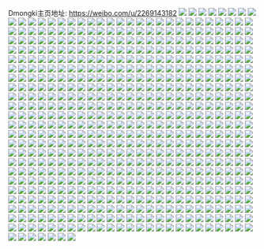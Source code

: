 Dmongki主页地址: https://weibo.com/u/2269143182 
![](https://wx4.sinaimg.cn/mw2000/8740608ely1h8pvd6mxpmj20mj0bigmb.jpg) 
![](https://wx4.sinaimg.cn/mw2000/8740608ely1h7tgqg1o4pj20wi1ycu05.jpg) 
![](https://wx4.sinaimg.cn/mw2000/8740608ely1h7pv8pfiv1j22c0340e82.jpg) 
![](https://wx4.sinaimg.cn/mw2000/8740608ely1h7pv8r7sflj21bp1rlh6h.jpg) 
![](https://wx4.sinaimg.cn/mw2000/8740608ely1h7pv8sbp7vj21b51qux33.jpg) 
![](https://wx4.sinaimg.cn/mw2000/8740608egy1h784npxv1mj20wi0zagsn.jpg) 
![](https://wx4.sinaimg.cn/mw2000/8740608egy1h784nskwvcj20wi0wijyq.jpg) 
![](https://wx4.sinaimg.cn/mw2000/8740608ely1h6vvjblregj21kw2dcx6p.jpg) 
![](https://wx4.sinaimg.cn/mw2000/8740608ely1h6vvmlme50j20wi1l3k30.jpg) 
![](https://wx4.sinaimg.cn/mw2000/8740608ely1h6vvhz81v6j21kw2dcx6p.jpg) 
![](https://wx4.sinaimg.cn/mw2000/8740608ely1h64462a79yj21sy0u00x7.jpg) 
![](https://wx4.sinaimg.cn/mw2000/8740608ely1h62wn3jpcoj20zk1be78q.jpg) 
![](https://wx4.sinaimg.cn/mw2000/8740608ely1h62wn4j4v4j22c0340kjm.jpg) 
![](https://wx4.sinaimg.cn/mw2000/8740608egy1h5thmix84yj20wi1lsgo3.jpg) 
![](https://wx4.sinaimg.cn/mw2000/8740608egy1h5rcmpw51xj21001c07gd.jpg) 
![](https://wx4.sinaimg.cn/mw2000/8740608egy1h5mdy6vb6uj22c0340qv6.jpg) 
![](https://wx4.sinaimg.cn/mw2000/8740608egy1h5erv3y2tsj22c0340hdu.jpg) 
![](https://wx4.sinaimg.cn/mw2000/8740608egy1h5erxmwdg5j22c0340qv6.jpg) 
![](https://wx4.sinaimg.cn/mw2000/8740608egy1h5erxtbiqmj22c0340b2a.jpg) 
![](https://wx4.sinaimg.cn/mw2000/8740608egy1h5ery2hhaxj22c0340x6r.jpg) 
![](https://wx4.sinaimg.cn/mw2000/8740608egy1h5eryel81qj22c0340npe.jpg) 
![](https://wx4.sinaimg.cn/mw2000/8740608egy1h4oymzcchfj20v81kytnb.jpg) 
![](https://wx4.sinaimg.cn/mw2000/8740608egy1h4oymzshzlj20v81kyair.jpg) 
![](https://wx4.sinaimg.cn/mw2000/8740608egy1h4oyn2fyosj20t81hcdu2.jpg) 
![](https://wx4.sinaimg.cn/mw2000/8740608egy1h4oymybjhwj20v81kytnp.jpg) 
![](https://wx4.sinaimg.cn/mw2000/8740608egy1h4p9vaym2kj20wi1ls7b5.jpg) 
![](https://wx4.sinaimg.cn/mw2000/8740608egy1h4h9bhokotj20wi1ycqlp.jpg) 
![](https://wx4.sinaimg.cn/mw2000/8740608egy1h4h9bil6q0j20wi1yc4gp.jpg) 
![](https://wx4.sinaimg.cn/mw2000/8740608egy1h4bd1h7rx6j21sc2ds1kx.jpg) 
![](https://wx4.sinaimg.cn/mw2000/8740608egy1h4bcwp740rj21a01pctsi.jpg) 
![](https://wx4.sinaimg.cn/mw2000/8740608egy1h4bcor5khrj20wi1lsh0c.jpg) 
![](https://wx4.sinaimg.cn/mw2000/8740608ely8h3xjinbvrcj20lo0ec3z4.jpg) 
![](https://wx4.sinaimg.cn/mw2000/8740608egy1h3wf96be0wj20qp0pntbl.jpg) 
![](https://wx4.sinaimg.cn/mw2000/8740608egy1h3o9q7gy1dj20tk14r7ee.jpg) 
![](https://wx4.sinaimg.cn/mw2000/8740608egy1h3li4yqt6jj20oy19x42g.jpg) 
![](https://wx4.sinaimg.cn/mw2000/8740608egy1h3l3x3p6exj20wi1lsjz0.jpg) 
![](https://wx4.sinaimg.cn/mw2000/8740608egy1h3hfll2whcj20wi1yck7w.jpg) 
![](https://wx4.sinaimg.cn/mw2000/8740608egy1h3f2zwmgysj20wi1ls461.jpg) 
![](https://wx4.sinaimg.cn/mw2000/8740608egy1h3f2zx11s8j20wi1lswr9.jpg) 
![](https://wx4.sinaimg.cn/mw2000/8740608egy1h3blwfvmvhj20wi1yc7os.jpg) 
![](https://wx4.sinaimg.cn/mw2000/8740608egy1h3blwejtjkj20wi1ycqpx.jpg) 
![](https://wx4.sinaimg.cn/mw2000/8740608egy1h3blav6ip1j214t0u0qed.jpg) 
![](https://wx4.sinaimg.cn/mw2000/8740608egy1h35qf9nr5bj20wi1ls7gd.jpg) 
![](https://wx4.sinaimg.cn/mw2000/8740608egy1h35qfb6mpjj20wi1ls7j6.jpg) 
![](https://wx4.sinaimg.cn/mw2000/8740608egy1h35qfahokfj20wi1ls18u.jpg) 
![](https://wx4.sinaimg.cn/mw2000/8740608egy1h35rkjy62vj20wi1lsq89.jpg) 
![](https://wx4.sinaimg.cn/mw2000/8740608egy1h35rpcf3u4j20wi1lsdtl.jpg) 
![](https://wx4.sinaimg.cn/mw2000/8740608egy1h35rzxq6s3j20wi1ls47x.jpg) 
![](https://wx4.sinaimg.cn/mw2000/8740608egy1h30rd2h1i7j20v81kyna2.jpg) 
![](https://wx4.sinaimg.cn/mw2000/8740608egy1h2u9o7lnc8j20wi12etio.jpg) 
![](https://wx4.sinaimg.cn/mw2000/8740608egy1h2jubczd5fj21hj20t4aw.jpg) 
![](https://wx4.sinaimg.cn/mw2000/8740608egy1h2juf6ykthj22c0340e82.jpg) 
![](https://wx4.sinaimg.cn/mw2000/8740608egy1h28bty7s9rj22c03401l0.jpg) 
![](https://wx4.sinaimg.cn/mw2000/8740608egy1h1n0kf2jd9j20wi1l9qkq.jpg) 
![](https://wx4.sinaimg.cn/mw2000/8740608egy1h0z0z1oppaj20wi1ls7ji.jpg) 
![](https://wx4.sinaimg.cn/mw2000/8740608egy1h0xwzoj5h0j214u1igkf5.jpg) 
![](https://wx4.sinaimg.cn/mw2000/8740608egy1h0u8t29955j21r0340b2a.jpg) 
![](https://wx4.sinaimg.cn/mw2000/8740608egy1h0u8yambysj20wi1kck1y.jpg) 
![](https://wx4.sinaimg.cn/mw2000/8740608egy1h0u916locxj20v81kyqfr.jpg) 
![](https://wx4.sinaimg.cn/mw2000/8740608egy1h0on7rvtsuj215s1jpdvi.jpg) 
![](https://wx4.sinaimg.cn/mw2000/8740608egy1h0on6rkcxyj20wi1ka7g5.jpg) 
![](https://wx4.sinaimg.cn/mw2000/8740608egy1h0on7x8vhsj20wi1lsgx3.jpg) 
![](https://wx4.sinaimg.cn/mw2000/8740608egy1h0on7hnoclj20wi1lsaog.jpg) 
![](https://wx4.sinaimg.cn/mw2000/8740608egy1h0on7oohwej20wi1ls4dx.jpg) 
![](https://wx4.sinaimg.cn/mw2000/8740608egy1h0on7uwfhhj20wi1ls16s.jpg) 
![](https://wx4.sinaimg.cn/mw2000/8740608egy1h0on7jzdp8j217j1m1171.jpg) 
![](https://wx4.sinaimg.cn/mw2000/8740608egy1gzj6ka0e50j20wi1ls103.jpg) 
![](https://wx4.sinaimg.cn/mw2000/8740608egy1gzfd4mqadsj22c0340b2b.jpg) 
![](https://wx4.sinaimg.cn/mw2000/8740608egy1gzfd4oh3y0j22c0340qv6.jpg) 
![](https://wx4.sinaimg.cn/mw2000/8740608egy1gzfd8notp5j20wi1ls4ei.jpg) 
![](https://wx4.sinaimg.cn/mw2000/8740608ely1gyx7syd906j22c0340e82.jpg) 
![](https://wx4.sinaimg.cn/mw2000/8740608ely1gyx7168c37j20wi1lsqik.jpg) 
![](https://wx4.sinaimg.cn/mw2000/8740608egy1gyue5z96uoj21a81pn7pq.jpg) 
![](https://wx4.sinaimg.cn/mw2000/8740608egy1gyue5xroiyj20wi17c0za.jpg) 
![](https://wx4.sinaimg.cn/mw2000/8740608egy1gyue5x8bypj20u0140jze.jpg) 
![](https://wx4.sinaimg.cn/mw2000/8740608egy1gyjfm7vqffj20u0140wl4.jpg) 
![](https://wx4.sinaimg.cn/mw2000/8740608egy1gyjfmb91p0j20u01hcjzv.jpg) 
![](https://wx4.sinaimg.cn/mw2000/8740608egy1gyjfmc69d7j20u0140gu9.jpg) 
![](https://wx4.sinaimg.cn/mw2000/8740608egy1gyjfm8jkdvj20u01lkagb.jpg) 
![](https://wx4.sinaimg.cn/mw2000/8740608egy1gyjfm9ody0j20u01hcwpg.jpg) 
![](https://wx4.sinaimg.cn/mw2000/8740608egy1gy8s0wm30kj20wi1ls7hf.jpg) 
![](https://wx4.sinaimg.cn/mw2000/8740608egy1gy7qmq88c0j20xc33dhdj.jpg) 
![](https://wx4.sinaimg.cn/mw2000/8740608egy1gy7qmmh88aj22c0340qv5.jpg) 
![](https://wx4.sinaimg.cn/mw2000/8740608egy1gy7qmlcpigj20wi1kz4aq.jpg) 
![](https://wx4.sinaimg.cn/mw2000/8740608egy1gy7qmpiyxxj20vy1g37fe.jpg) 
![](https://wx4.sinaimg.cn/mw2000/8740608egy1gy7qqtkjiqj21ei1eiaue.jpg) 
![](https://wx4.sinaimg.cn/mw2000/8740608egy1gxyij3j11tj20wi0win40.jpg) 
![](https://wx4.sinaimg.cn/mw2000/8740608egy1gxyj88xfwnj22c02c0hdt.jpg) 
![](https://wx4.sinaimg.cn/mw2000/8740608egy1gxqgsdzu9vj20wi1c8gvy.jpg) 
![](https://wx4.sinaimg.cn/mw2000/8740608egy1gxqgseuv0vj21811mpwsm.jpg) 
![](https://wx4.sinaimg.cn/mw2000/8740608egy1gxqgsfkfvij20rm10ttfj.jpg) 
![](https://wx4.sinaimg.cn/mw2000/8740608egy1gxqgshh94vj22c0340u0y.jpg) 
![](https://wx4.sinaimg.cn/mw2000/8740608egy1gxkjlb6eb8j20u010pjx4.jpg) 
![](https://wx4.sinaimg.cn/mw2000/8740608egy1gxkjla7a8yj20u010jjzh.jpg) 
![](https://wx4.sinaimg.cn/mw2000/8740608egy1gxkjlapqr3j20u00xqgux.jpg) 
![](https://wx4.sinaimg.cn/mw2000/8740608egy1gxkjmrkfavj20u010uaj4.jpg) 
![](https://wx4.sinaimg.cn/mw2000/8740608egy1gxkjnh4ijjj20u00u043g.jpg) 
![](https://wx4.sinaimg.cn/mw2000/8740608egy1gxkjlbu2cej20u01syjvh.jpg) 
![](https://wx4.sinaimg.cn/mw2000/8740608egy1gxa8upyq7pj20u014015r.jpg) 
![](https://wx4.sinaimg.cn/mw2000/8740608egy1gxa8uomqgyj20u0140woh.jpg) 
![](https://wx4.sinaimg.cn/mw2000/8740608egy1gxa8un0vlmj20u0140n8a.jpg) 
![](https://wx4.sinaimg.cn/mw2000/8740608egy1gxa8unwlkbj20u0140n8b.jpg) 
![](https://wx4.sinaimg.cn/mw2000/8740608egy1gxa8vagf12j20u0140q7y.jpg) 
![](https://wx4.sinaimg.cn/mw2000/8740608egy1gxa8uramxej20u0140ti8.jpg) 
![](https://wx4.sinaimg.cn/mw2000/8740608egy1gxa8up7b9wj20u0140h2n.jpg) 
![](https://wx4.sinaimg.cn/mw2000/8740608egy1gxa8uqq1loj20u0140k1c.jpg) 
![](https://wx4.sinaimg.cn/mw2000/8740608egy1gxa8um9rjlj20u0140tiu.jpg) 
![](https://wx4.sinaimg.cn/mw2000/8740608egy1gxa8uszauwj20u0140wpd.jpg) 
![](https://wx4.sinaimg.cn/mw2000/8740608egy1gxa8us9uqlj20u0140qcf.jpg) 
![](https://wx4.sinaimg.cn/mw2000/8740608egy1gxa8urs0d7j20u014047w.jpg) 
![](https://wx4.sinaimg.cn/mw2000/8740608egy1gx7u2sl1odj20u0140tid.jpg) 
![](https://wx4.sinaimg.cn/mw2000/8740608egy1gx7u2r519nj20u0140ws7.jpg) 
![](https://wx4.sinaimg.cn/mw2000/8740608egy1gx7u2rlwitj20u0140n95.jpg) 
![](https://wx4.sinaimg.cn/mw2000/8740608egy1gx7u2ohtbfj20u0140gvq.jpg) 
![](https://wx4.sinaimg.cn/mw2000/8740608egy1gx7u2oxg1mj20u0140wp2.jpg) 
![](https://wx4.sinaimg.cn/mw2000/8740608egy1gx7u60vkvuj20u01407bz.jpg) 
![](https://wx4.sinaimg.cn/mw2000/8740608egy1gx7u2o3z8aj20u0140jyv.jpg) 
![](https://wx4.sinaimg.cn/mw2000/8740608egy1gx7u2phm16j20u0140ah9.jpg) 
![](https://wx4.sinaimg.cn/mw2000/8740608egy1gx7u2q1h9pj20u0140dmd.jpg) 
![](https://wx4.sinaimg.cn/mw2000/8740608egy1gx7u2nf320j20u01407cz.jpg) 
![](https://wx4.sinaimg.cn/mw2000/8740608egy1gwxn7y3xhqj20u0140tjm.jpg) 
![](https://wx4.sinaimg.cn/mw2000/8740608egy1gw9b77j4kuj20u014013c.jpg) 
![](https://wx4.sinaimg.cn/mw2000/8740608egy1gw9b78162ej20u01407eu.jpg) 
![](https://wx4.sinaimg.cn/mw2000/8740608egy1gw9b78nxe8j20u0140151.jpg) 
![](https://wx4.sinaimg.cn/mw2000/8740608egy1gw9b795t4sj20u0140ajq.jpg) 
![](https://wx4.sinaimg.cn/mw2000/8740608egy1gw9b76zdbyj20u0140n36.jpg) 
![](https://wx4.sinaimg.cn/mw2000/8740608egy1gw6mwrertnj22c0340e82.jpg) 
![](https://wx4.sinaimg.cn/mw2000/8740608egy1gw6mwo8ptmj22c0340b29.jpg) 
![](https://wx4.sinaimg.cn/mw2000/8740608egy1gw6mwmiipxj22c0340x6q.jpg) 
![](https://wx4.sinaimg.cn/mw2000/8740608egy1gw6mwt55lij22c0340npd.jpg) 
![](https://wx4.sinaimg.cn/mw2000/8740608egy1gw6mwz8aw6j22c0340qv6.jpg) 
![](https://wx4.sinaimg.cn/mw2000/8740608egy1gw6mx14zsgj22c0340b2a.jpg) 
![](https://wx4.sinaimg.cn/mw2000/8740608egy1gw6mwvz4yfj22c03401kx.jpg) 
![](https://wx4.sinaimg.cn/mw2000/8740608egy1gw6mwuhkemj22c0340npd.jpg) 
![](https://wx4.sinaimg.cn/mw2000/8740608egy1gw6n359qhcj22c0340hdu.jpg) 
![](https://wx4.sinaimg.cn/mw2000/8740608egy1gw6mwx9wvdj22c03404qp.jpg) 
![](https://wx4.sinaimg.cn/mw2000/8740608egy1gw6mzy2pl6j22c0340e82.jpg) 
![](https://wx4.sinaimg.cn/mw2000/8740608egy1gw6n00foxcj22c0340npe.jpg) 
![](https://wx4.sinaimg.cn/mw2000/8740608egy1gvyvu9em1cj21410u07gf.jpg) 
![](https://wx4.sinaimg.cn/mw2000/8740608egy1gvyvslkfanj21410u0wnz.jpg) 
![](https://wx4.sinaimg.cn/mw2000/8740608egy1gvyvsnqmb5j20u0140qdt.jpg) 
![](https://wx4.sinaimg.cn/mw2000/8740608egy1gvyvsocq91j20u0140aet.jpg) 
![](https://wx4.sinaimg.cn/mw2000/8740608egy1gvyvsp60c2j20u0140481.jpg) 
![](https://wx4.sinaimg.cn/mw2000/8740608egy1gvyvsq15mbj20u0140wnt.jpg) 
![](https://wx4.sinaimg.cn/mw2000/8740608egy1gvyvxrbb6kj20u04h4to9.jpg) 
![](https://wx4.sinaimg.cn/mw2000/8740608egy1gvyvxsbuj7j20u01hcag2.jpg) 
![](https://wx4.sinaimg.cn/mw2000/8740608egy1gvyvxpl0h6j20u0140wlr.jpg) 
![](https://wx4.sinaimg.cn/mw2000/002tz5NAgy1gvjqb0f5xzj62c03401kx02.jpg) 
![](https://wx4.sinaimg.cn/mw2000/002tz5NAgy1gvjqb2trcaj62c0340x6q02.jpg) 
![](https://wx4.sinaimg.cn/mw2000/002tz5NAgy1gvjqdzb7ybj62c0340b2902.jpg) 
![](https://wx4.sinaimg.cn/mw2000/002tz5NAly1gvf73t1xu6j60uk6she8302.jpg) 
![](https://wx4.sinaimg.cn/mw2000/002tz5NAly1gvf72g71mmj62c0340kjm02.jpg) 
![](https://wx4.sinaimg.cn/mw2000/002tz5NAly1gvf7343gmzj62c0340qv702.jpg) 
![](https://wx4.sinaimg.cn/mw2000/002tz5NAly1gvf73eivepj62c03404qs02.jpg) 
![](https://wx4.sinaimg.cn/mw2000/002tz5NAly1gvf729fy01j62c0340qv602.jpg) 
![](https://wx4.sinaimg.cn/mw2000/002tz5NAly1gvf72awsu5j62c0340u0x02.jpg) 
![](https://wx4.sinaimg.cn/mw2000/8740608ely1gvf72d3cggj22c0340x6q.jpg) 
![](https://wx4.sinaimg.cn/mw2000/8740608ely1gvf72by0r1j22c0340hdu.jpg) 
![](https://wx4.sinaimg.cn/mw2000/002tz5NAly1gvf73poslxj62c03404qq02.jpg) 
![](https://wx4.sinaimg.cn/mw2000/002tz5NAly1gvf72dspmxj61dl1u47wh02.jpg) 
![](https://wx4.sinaimg.cn/mw2000/8740608ely1gvf72efoi6j20wi1lswvu.jpg) 
![](https://wx4.sinaimg.cn/mw2000/002tz5NAly1gvf73l8ik7j60wi1lsk1q02.jpg) 
![](https://wx4.sinaimg.cn/mw2000/002tz5NAly1gvf73jvnovj62c0340qv802.jpg) 
![](https://wx4.sinaimg.cn/mw2000/8740608ely1gvf72jxqjtj20wi1lsap1.jpg) 
![](https://wx4.sinaimg.cn/mw2000/002tz5NAly1gvf73nustaj62c0340u0y02.jpg) 
![](https://wx4.sinaimg.cn/mw2000/8740608ely1gvf73ljp5ej20wi1lstif.jpg) 
![](https://wx4.sinaimg.cn/mw2000/002tz5NAly1gvf73rnltpj62c0340e8402.jpg) 
![](https://wx4.sinaimg.cn/mw2000/002tz5NAly1gvf7w1939lj62c0340x6p02.jpg) 
![](https://wx4.sinaimg.cn/mw2000/002tz5NAly1gve7iuptzkj60wi17c7bj02.jpg) 
![](https://wx4.sinaimg.cn/mw2000/002tz5NAly1gve7iv10nlj60wi17cdo402.jpg) 
![](https://wx4.sinaimg.cn/mw2000/002tz5NAly1gve7ivsnikj60wi17cwks02.jpg) 
![](https://wx4.sinaimg.cn/mw2000/002tz5NAly1gve7iwv91dj60o20w342y02.jpg) 
![](https://wx4.sinaimg.cn/mw2000/002tz5NAly1gve7iub87vj60wi17c48b02.jpg) 
![](https://wx4.sinaimg.cn/mw2000/002tz5NAly1gve7ivk1cmj60wi17ctfv02.jpg) 
![](https://wx4.sinaimg.cn/mw2000/002tz5NAly1gve7ix73swj60wi17cwll02.jpg) 
![](https://wx4.sinaimg.cn/mw2000/002tz5NAly1gve7iwdxthj60wi17cjxy02.jpg) 
![](https://wx4.sinaimg.cn/mw2000/002tz5NAly1gve7iw3725j60wi17cwm402.jpg) 
![](https://wx4.sinaimg.cn/mw2000/002tz5NAly1gve7ivaw2uj60ug14l7c602.jpg) 
![](https://wx4.sinaimg.cn/mw2000/002tz5NAly1gve7iy7dnaj60wi17cqa302.jpg) 
![](https://wx4.sinaimg.cn/mw2000/002tz5NAly1gve7iwnbaqj60wi17ctfv02.jpg) 
![](https://wx4.sinaimg.cn/mw2000/002tz5NAly1gve7iyj09fj60wi17cgsm02.jpg) 
![](https://wx4.sinaimg.cn/mw2000/002tz5NAly1gvcwr0zuxkj62c0340kjm02.jpg) 
![](https://wx4.sinaimg.cn/mw2000/002tz5NAly1gvcwr4aoxrj62c0340npe02.jpg) 
![](https://wx4.sinaimg.cn/mw2000/002tz5NAly1gvcwqyzt39j62c03401kz02.jpg) 
![](https://wx4.sinaimg.cn/mw2000/002tz5NAly1gvcwr2sj3ej62c0340u0x02.jpg) 
![](https://wx4.sinaimg.cn/mw2000/002tz5NAly1gvcwqxrgi3j60vx16k7et02.jpg) 
![](https://wx4.sinaimg.cn/mw2000/002tz5NAly1gvcwr1y8j0j60wi1lsdp702.jpg) 
![](https://wx4.sinaimg.cn/mw2000/002tz5NAly1gvcwqwqxzij62c0340hdu02.jpg) 
![](https://wx4.sinaimg.cn/mw2000/002tz5NAgy1guyqq57nfoj62c0340b2b02.jpg) 
![](https://wx4.sinaimg.cn/mw2000/002tz5NAgy1guyqq89p47j62c03404qs02.jpg) 
![](https://wx4.sinaimg.cn/mw2000/002tz5NAgy1guyqqfaq0oj62c0340npf02.jpg) 
![](https://wx4.sinaimg.cn/mw2000/002tz5NAgy1guyqqma2bpj62c03401ky02.jpg) 
![](https://wx4.sinaimg.cn/mw2000/002tz5NAgy1guyqqq1lxbj62c0340hdv02.jpg) 
![](https://wx4.sinaimg.cn/mw2000/002tz5NAgy1guyqqiww7dj62c0340u0x02.jpg) 
![](https://wx4.sinaimg.cn/mw2000/002tz5NAgy1guyqqcxo2xj62c0340u0y02.jpg) 
![](https://wx4.sinaimg.cn/mw2000/002tz5NAgy1guyrn727bzj615o2bcnpd02.jpg) 
![](https://wx4.sinaimg.cn/mw2000/002tz5NAgy1guyqqv1sr8j62c0340x6s02.jpg) 
![](https://wx4.sinaimg.cn/mw2000/002tz5NAgy1guyqqhdfo5j62c0340b2a02.jpg) 
![](https://wx4.sinaimg.cn/mw2000/002tz5NAgy1guyqq9mx6oj62c03401kz02.jpg) 
![](https://wx4.sinaimg.cn/mw2000/002tz5NAgy1guyqqktqq8j62c0340x6q02.jpg) 
![](https://wx4.sinaimg.cn/mw2000/002tz5NAgy1guyqqx7ctvj62c0340x6r02.jpg) 
![](https://wx4.sinaimg.cn/mw2000/002tz5NAgy1guqe6huwn2j62c02c0u0x02.jpg) 
![](https://wx4.sinaimg.cn/mw2000/8740608egy1gu62gqyrulj20wi1lsncu.jpg) 
![](https://wx4.sinaimg.cn/mw2000/8740608egy1gu62f6dwyxj20wi1lsncd.jpg) 
![](https://wx4.sinaimg.cn/mw2000/8740608egy1gu62f9tbu7j20um1if7gr.jpg) 
![](https://wx4.sinaimg.cn/mw2000/8740608egy1gu62fmvsyyj22c03401kx.jpg) 
![](https://wx4.sinaimg.cn/mw2000/8740608egy1gu62gf5bxaj20wi1lsqis.jpg) 
![](https://wx4.sinaimg.cn/mw2000/8740608egy1gu62funevpj22c0340kjm.jpg) 
![](https://wx4.sinaimg.cn/mw2000/8740608egy1gu62fx8qglj22c0340e71.jpg) 
![](https://wx4.sinaimg.cn/mw2000/8740608egy1gu62fk1shsj22c0340b29.jpg) 
![](https://wx4.sinaimg.cn/mw2000/8740608egy1gu62h551jvj22c03401kz.jpg) 
![](https://wx4.sinaimg.cn/mw2000/8740608egy1gu62gc3s5sj20wi1lswsx.jpg) 
![](https://wx4.sinaimg.cn/mw2000/8740608egy1gu62fh63d4j22c0340hdt.jpg) 
![](https://wx4.sinaimg.cn/mw2000/8740608egy1gu62fcq1yvj22c03407wh.jpg) 
![](https://wx4.sinaimg.cn/mw2000/8740608egy1gu2cameqi1j22c0340e81.jpg) 
![](https://wx4.sinaimg.cn/mw2000/8740608egy1gu2b8kkbyyj22c0340u0x.jpg) 
![](https://wx4.sinaimg.cn/mw2000/8740608egy1gu2b8b4uc5j22c0340kjm.jpg) 
![](https://wx4.sinaimg.cn/mw2000/8740608egy1gu2b8a1jhuj22c0340kjm.jpg) 
![](https://wx4.sinaimg.cn/mw2000/8740608egy1gu2b81xcdwj22c0340u0x.jpg) 
![](https://wx4.sinaimg.cn/mw2000/8740608egy1gu2b80ocwuj22c0340x6p.jpg) 
![](https://wx4.sinaimg.cn/mw2000/8740608egy1gu2b7yllvnj21o02801ky.jpg) 
![](https://wx4.sinaimg.cn/mw2000/8740608egy1gu2b7zq2mgj22c0340kjm.jpg) 
![](https://wx4.sinaimg.cn/mw2000/8740608egy1gu2b85ksc3j22c03401l0.jpg) 
![](https://wx4.sinaimg.cn/mw2000/8740608egy1gu2b872ax8j22c03401kz.jpg) 
![](https://wx4.sinaimg.cn/mw2000/8740608egy1gu2b8eciobj22c0340kjl.jpg) 
![](https://wx4.sinaimg.cn/mw2000/8740608egy1gu2b7w9c03j22c0340e83.jpg) 
![](https://wx4.sinaimg.cn/mw2000/8740608egy1gu2b83p0rlj22c0340qv6.jpg) 
![](https://wx4.sinaimg.cn/mw2000/8740608egy1gu2b88nf4cj22c0340qv6.jpg) 
![](https://wx4.sinaimg.cn/mw2000/8740608egy1gu2b8lozj8j22c03401kz.jpg) 
![](https://wx4.sinaimg.cn/mw2000/8740608egy1gthlsrnlbzj22c0340qv5.jpg) 
![](https://wx4.sinaimg.cn/mw2000/8740608egy1gthm5dvs9yj22c0340u0x.jpg) 
![](https://wx4.sinaimg.cn/mw2000/8740608egy1gt9ublkmihj22c0340qv6.jpg) 
![](https://wx4.sinaimg.cn/mw2000/002tz5NAgy1gt9tjj8cp3j62c0340hdv02.jpg) 
![](https://wx4.sinaimg.cn/mw2000/8740608egy1gt9u8sygh9j22c03407wi.jpg) 
![](https://wx4.sinaimg.cn/mw2000/8740608egy1gt9tj7ecebj22c03404qq.jpg) 
![](https://wx4.sinaimg.cn/mw2000/8740608egy1gt9uhl8elfj22c0340h9m.jpg) 
![](https://wx4.sinaimg.cn/mw2000/8740608egy1gt9u73f3ykj22c03404qp.jpg) 
![](https://wx4.sinaimg.cn/mw2000/8740608egy1gt9uhmi9etj22c0340hcb.jpg) 
![](https://wx4.sinaimg.cn/mw2000/8740608egy1gt9uhaeskqj21o0280qv5.jpg) 
![](https://wx4.sinaimg.cn/mw2000/8740608egy1gt9uh8e1cmj21n426tx6p.jpg) 
![](https://wx4.sinaimg.cn/mw2000/8740608egy1gt4zw1fmm1j22c0340u0y.jpg) 
![](https://wx4.sinaimg.cn/mw2000/8740608egy1gt4z4mnaldj22c03404qr.jpg) 
![](https://wx4.sinaimg.cn/mw2000/8740608egy1gt4z4ckhohj22c0340hdw.jpg) 
![](https://wx4.sinaimg.cn/mw2000/8740608egy1gt4zez06trj22c03401ky.jpg) 
![](https://wx4.sinaimg.cn/mw2000/002tz5NAgy1gt4z4u2vtkj62c03404qq02.jpg) 
![](https://wx4.sinaimg.cn/mw2000/8740608egy1gt4z4kabfyj22c03407wi.jpg) 
![](https://wx4.sinaimg.cn/mw2000/8740608egy1gt4z4qav8lj22c0340kjm.jpg) 
![](https://wx4.sinaimg.cn/mw2000/002tz5NAgy1gt4z4sg73gj62c0340npf02.jpg) 
![](https://wx4.sinaimg.cn/mw2000/8740608egy1gsvmk1tjmgj22c0340kjm.jpg) 
![](https://wx4.sinaimg.cn/mw2000/8740608egy1gsvmh6dzy3j22c0340hdu.jpg) 
![](https://wx4.sinaimg.cn/mw2000/8740608egy1gsvmh8uwwnj22c03404qr.jpg) 
![](https://wx4.sinaimg.cn/mw2000/8740608egy1gsvmh2xe82j22c03401ky.jpg) 
![](https://wx4.sinaimg.cn/mw2000/8740608egy1gsvmk3d2vrj22c03401ky.jpg) 
![](https://wx4.sinaimg.cn/mw2000/8740608egy1gsvmh4mkyqj22c0340u0x.jpg) 
![](https://wx4.sinaimg.cn/mw2000/8740608egy1gsvmh14f4uj21sc2dsx6p.jpg) 
![](https://wx4.sinaimg.cn/mw2000/8740608egy1gs64uyxngpj22bx2bxe3s.jpg) 
![](https://wx4.sinaimg.cn/mw2000/8740608egy1gs64v1hickj22c02c04qn.jpg) 
![](https://wx4.sinaimg.cn/mw2000/8740608egy1gs64unqv58j22c02c07wk.jpg) 
![](https://wx4.sinaimg.cn/mw2000/8740608egy1gs64uoecd6j22c02c0qv5.jpg) 
![](https://wx4.sinaimg.cn/mw2000/8740608egy1gs64uqczg4j22c02c0e81.jpg) 
![](https://wx4.sinaimg.cn/mw2000/8740608egy1gs64yno0vtj22c02c01i4.jpg) 
![](https://wx4.sinaimg.cn/mw2000/002tz5NAgy1gs64ut6b38j62c02c0kjl02.jpg) 
![](https://wx4.sinaimg.cn/mw2000/8740608egy1gs64yoyze5j22c02c0u0y.jpg) 
![](https://wx4.sinaimg.cn/mw2000/8740608egy1gs64vdosbcj22c02c0qva.jpg) 
![](https://wx4.sinaimg.cn/mw2000/8740608egy1gs64yquuejj22c02c0h1n.jpg) 
![](https://wx4.sinaimg.cn/mw2000/8740608egy1gs64ys3hg3j22c02c0e81.jpg) 
![](https://wx4.sinaimg.cn/mw2000/8740608egy1gs64v2yg0pj22c02c0hdt.jpg) 
![](https://wx4.sinaimg.cn/mw2000/8740608egy1grmw3o1unbj22801o0x6p.jpg) 
![](https://wx4.sinaimg.cn/mw2000/8740608egy1grjbu29o6jj22c0340kjl.jpg) 
![](https://wx4.sinaimg.cn/mw2000/8740608egy1grjcgx94ssj22482tm7wh.jpg) 
![](https://wx4.sinaimg.cn/mw2000/8740608egy1grjamzpctcj22c03407wj.jpg) 
![](https://wx4.sinaimg.cn/mw2000/8740608egy1grjamwdtyuj22c0340x6p.jpg) 
![](https://wx4.sinaimg.cn/mw2000/8740608egy1grjaqv1chjj22c0340qga.jpg) 
![](https://wx4.sinaimg.cn/mw2000/8740608egy1grjaqsubfuj22c03407wi.jpg) 
![](https://wx4.sinaimg.cn/mw2000/8740608egy1grjanwvza4j22c03407wi.jpg) 
![](https://wx4.sinaimg.cn/mw2000/8740608egy1grjb7jf68cj21wb2j37wh.jpg) 
![](https://wx4.sinaimg.cn/mw2000/8740608egy1grjb05v8ifj22c03404qp.jpg) 
![](https://wx4.sinaimg.cn/mw2000/8740608egy1grjb07cyfuj22c0340qhd.jpg) 
![](https://wx4.sinaimg.cn/mw2000/8740608egy1grjazzk5x7j22c03404c7.jpg) 
![](https://wx4.sinaimg.cn/mw2000/002tz5NAgy1grjb041z4ij62c0340e8102.jpg) 
![](https://wx4.sinaimg.cn/mw2000/8740608egy1grjazy8cdcj22c0340tks.jpg) 
![](https://wx4.sinaimg.cn/mw2000/8740608egy1grjazwu5zmj22c0340ape.jpg) 
![](https://wx4.sinaimg.cn/mw2000/8740608egy1grjbu3ykozj22c03401kx.jpg) 
![](https://wx4.sinaimg.cn/mw2000/8740608egy1grjbu8oo6ej224q2vptpt.jpg) 
![](https://wx4.sinaimg.cn/mw2000/002tz5NAgy1grjaot0iulj625e2v718u02.jpg) 
![](https://wx4.sinaimg.cn/mw2000/8740608egy1grjaorimasj22c0340wv1.jpg) 
![](https://wx4.sinaimg.cn/mw2000/8740608egy1grfvb8u0o5j20wh1fn7il.jpg) 
![](https://wx4.sinaimg.cn/mw2000/8740608egy1gr0s97iop3j21sc2ds7di.jpg) 
![](https://wx4.sinaimg.cn/mw2000/8740608egy1gqyrrsxqnrj22c0340qv6.jpg) 
![](https://wx4.sinaimg.cn/mw2000/8740608egy1gqyrrucu3qj22c0340kjm.jpg) 
![](https://wx4.sinaimg.cn/mw2000/8740608egy1gqyrrvrh3kj22c0340e82.jpg) 
![](https://wx4.sinaimg.cn/mw2000/8740608egy1gqyrrwse6aj22c0340b29.jpg) 
![](https://wx4.sinaimg.cn/mw2000/8740608egy1gqyrs3cznsj20gv0midtm.jpg) 
![](https://wx4.sinaimg.cn/mw2000/8740608egy1gqyrs0w1amj22c03404qr.jpg) 
![](https://wx4.sinaimg.cn/mw2000/8740608egy1gqyrs2eme2j22c0340u0y.jpg) 
![](https://wx4.sinaimg.cn/mw2000/8740608egy1gqyrs4bc8ij22c03407wi.jpg) 
![](https://wx4.sinaimg.cn/mw2000/8740608egy1gqyrswzr85j22c03401kz.jpg) 
![](https://wx4.sinaimg.cn/mw2000/8740608egy1gqyrssw2gij22c02c07wh.jpg) 
![](https://wx4.sinaimg.cn/mw2000/8740608egy1gqevlt3s1cj22c02c0u0y.jpg) 
![](https://wx4.sinaimg.cn/mw2000/8740608egy1gq8pg9hes9j23402c04qp.jpg) 
![](https://wx4.sinaimg.cn/mw2000/8740608egy1gq8jcq8yuuj22c02c0u0x.jpg) 
![](https://wx4.sinaimg.cn/mw2000/8740608egy1gq8phvfge1j20rs1jknp4.jpg) 
![](https://wx4.sinaimg.cn/mw2000/8740608egy1gq8pb59hmjj20rs334hdt.jpg) 
![](https://wx4.sinaimg.cn/mw2000/8740608egy1gq8jdrlc4gj20rs2bchdt.jpg) 
![](https://wx4.sinaimg.cn/mw2000/8740608egy1gq8jcncixrj22c02c07gq.jpg) 
![](https://wx4.sinaimg.cn/mw2000/8740608egy1gq8jclyhayj22c02c0b29.jpg) 
![](https://wx4.sinaimg.cn/mw2000/8740608egy1gq8jd0dh44j22c03404p7.jpg) 
![](https://wx4.sinaimg.cn/mw2000/8740608egy1gq8jfcaf1fj20rs17178x.jpg) 
![](https://wx4.sinaimg.cn/mw2000/8740608egy1gq5r6jbj4mj21o0280e82.jpg) 
![](https://wx4.sinaimg.cn/mw2000/8740608egy1gq5r67fkinj21o0280kjp.jpg) 
![](https://wx4.sinaimg.cn/mw2000/8740608egy1gq5r6ayni2j21o0280e86.jpg) 
![](https://wx4.sinaimg.cn/mw2000/8740608egy1gq5r6hpipmj21o0280u13.jpg) 
![](https://wx4.sinaimg.cn/mw2000/8740608egy1gq1spekxj5j20ub0vs0xo.jpg) 
![](https://wx4.sinaimg.cn/mw2000/8740608egy1gpp6avz93zj22c0340e81.jpg) 
![](https://wx4.sinaimg.cn/mw2000/8740608egy1gpp6ayrn04j22c0340e81.jpg) 
![](https://wx4.sinaimg.cn/mw2000/8740608egy1gpp6ake516j221z2qm7wh.jpg) 
![](https://wx4.sinaimg.cn/mw2000/8740608egy1gpp6b0kwt3j22c03407wh.jpg) 
![](https://wx4.sinaimg.cn/mw2000/8740608egy1gpp6atq797j22c0340kjl.jpg) 
![](https://wx4.sinaimg.cn/mw2000/8740608egy1gpp6a8wg7qj22c0340488.jpg) 
![](https://wx4.sinaimg.cn/mw2000/8740608egy1gpp6arfy87j22c03401kg.jpg) 
![](https://wx4.sinaimg.cn/mw2000/8740608egy1gpp6andy85j22c0340dop.jpg) 
![](https://wx4.sinaimg.cn/mw2000/8740608egy1gpp6aplk5hj22c0340kh3.jpg) 
![](https://wx4.sinaimg.cn/mw2000/8740608egy1gpp6alw7bxj22c0340k44.jpg) 
![](https://wx4.sinaimg.cn/mw2000/8740608egy1gpp6aagg8sj228m2zi7wh.jpg) 
![](https://wx4.sinaimg.cn/mw2000/8740608egy1gpp6adi2iej228q2zmnpd.jpg) 
![](https://wx4.sinaimg.cn/mw2000/8740608egy1gpp6afq5xbj22by33xnpe.jpg) 
![](https://wx4.sinaimg.cn/mw2000/8740608egy1gpp6ai6g81j229b30gkjl.jpg) 
![](https://wx4.sinaimg.cn/mw2000/8740608egy1gpibhm919zj22c02c07wh.jpg) 
![](https://wx4.sinaimg.cn/mw2000/8740608egy1gpibhyr8tgj22b42b47wh.jpg) 
![](https://wx4.sinaimg.cn/mw2000/8740608egy1gpibi2vvrkj22c02c0x6p.jpg) 
![](https://wx4.sinaimg.cn/mw2000/8740608egy1gpibhr7fzzj22c02c0qv5.jpg) 
![](https://wx4.sinaimg.cn/mw2000/8740608egy1gpibkaygflj22c02c0x6p.jpg) 
![](https://wx4.sinaimg.cn/mw2000/8740608egy1gpibi0av0gj22c02f2aw3.jpg) 
![](https://wx4.sinaimg.cn/mw2000/8740608egy1gpibhebl6qj22c02c07wi.jpg) 
![](https://wx4.sinaimg.cn/mw2000/8740608egy1gpibkddg9zj22c02c0npd.jpg) 
![](https://wx4.sinaimg.cn/mw2000/8740608egy1gpibhjhlxfj22c02c0x6p.jpg) 
![](https://wx4.sinaimg.cn/mw2000/8740608egy1gpibi5l8z1j22c02c0hdt.jpg) 
![](https://wx4.sinaimg.cn/mw2000/8740608egy1gpibi7wmo2j22c02c07wh.jpg) 
![](https://wx4.sinaimg.cn/mw2000/8740608egy1gpibi9xkkhj22c02c0qv5.jpg) 
![](https://wx4.sinaimg.cn/mw2000/8740608egy1gpibh6o2faj22c02c0hdt.jpg) 
![](https://wx4.sinaimg.cn/mw2000/8740608egy1gpibic3uk4j22c02c0b29.jpg) 
![](https://wx4.sinaimg.cn/mw2000/8740608egy1gpibigmly2j22c02c07wh.jpg) 
![](https://wx4.sinaimg.cn/mw2000/8740608egy1gpibijf9qtj20wi1ls11i.jpg) 
![](https://wx4.sinaimg.cn/mw2000/8740608egy1gpibiiunbpj20wi1lse81.jpg) 
![](https://wx4.sinaimg.cn/mw2000/8740608egy1gphd7ynq4hj20rs889qv5.jpg) 
![](https://wx4.sinaimg.cn/mw2000/8740608egy1gphd7x5khkj20rs88ahdu.jpg) 
![](https://wx4.sinaimg.cn/mw2000/8740608egy1gphd7v0jhnj20rs668b29.jpg) 
![](https://wx4.sinaimg.cn/mw2000/8740608egy1gphd7n2dl5j20rs88bhdt.jpg) 
![](https://wx4.sinaimg.cn/mw2000/8740608egy1gphd7jmqdej20rs6xakjm.jpg) 
![](https://wx4.sinaimg.cn/mw2000/8740608ely1gpg9ga1djoj20wi0witdp.jpg) 
![](https://wx4.sinaimg.cn/mw2000/8740608ely1goyqy1shj4j22c0340npe.jpg) 
![](https://wx4.sinaimg.cn/mw2000/8740608ely1goyqy8g4zij22c0340e81.jpg) 
![](https://wx4.sinaimg.cn/mw2000/8740608ely1goyqy67350j22c0340476.jpg) 
![](https://wx4.sinaimg.cn/mw2000/8740608ely1goyqy9zz5bj21ud2giwlz.jpg) 
![](https://wx4.sinaimg.cn/mw2000/8740608ely1goyqy4jglwj22c0340b29.jpg) 
![](https://wx4.sinaimg.cn/mw2000/8740608ely1goyqyeupnaj22c03407wh.jpg) 
![](https://wx4.sinaimg.cn/mw2000/8740608ely1goyqyb7b7zj20wi1lsk6s.jpg) 
![](https://wx4.sinaimg.cn/mw2000/8740608ely1goyqygjq71j20wi1lsk1a.jpg) 
![](https://wx4.sinaimg.cn/mw2000/8740608ely1goyqycb7noj20wi1ls7ku.jpg) 
![](https://wx4.sinaimg.cn/mw2000/8740608ely1goyqydlnmkj21sc2dskjl.jpg) 
![](https://wx4.sinaimg.cn/mw2000/8740608ely1gouy2a6uy2j22c0340e82.jpg) 
![](https://wx4.sinaimg.cn/mw2000/8740608ely1gouy2b5foaj22c0340kjm.jpg) 
![](https://wx4.sinaimg.cn/mw2000/8740608ely1gouy2cafexj22c0340b2a.jpg) 
![](https://wx4.sinaimg.cn/mw2000/8740608ely1gouy1wy820j22c03407wi.jpg) 
![](https://wx4.sinaimg.cn/mw2000/8740608ely1gouyaw823jj22by33x7wh.jpg) 
![](https://wx4.sinaimg.cn/mw2000/8740608ely1gouy1yy6mzj22c0340e81.jpg) 
![](https://wx4.sinaimg.cn/mw2000/8740608ely1gouy4aoza4j21sc2dshdu.jpg) 
![](https://wx4.sinaimg.cn/mw2000/8740608ely1gouy1vvdizj20wi17caha.jpg) 
![](https://wx4.sinaimg.cn/mw2000/8740608ely1gouy7kw3l8j219k1q5e81.jpg) 
![](https://wx4.sinaimg.cn/mw2000/8740608ely1goqod2hvjvj22c0340kjl.jpg) 
![](https://wx4.sinaimg.cn/mw2000/8740608ely1goqocoxr21j22c0340e81.jpg) 
![](https://wx4.sinaimg.cn/mw2000/8740608ely1goqoctqs0pj229c30gaww.jpg) 
![](https://wx4.sinaimg.cn/mw2000/8740608ely1goqocgo3z0j22c0340x6p.jpg) 
![](https://wx4.sinaimg.cn/mw2000/8740608ely1goqodowo8xj222e2r6e81.jpg) 
![](https://wx4.sinaimg.cn/mw2000/8740608ely1goqoo8pflmj2292303u0x.jpg) 
![](https://wx4.sinaimg.cn/mw2000/8740608ely1goqodjkacxj22c0340e81.jpg) 
![](https://wx4.sinaimg.cn/mw2000/8740608ely1goqoobsn6mj22c0340hdu.jpg) 
![](https://wx4.sinaimg.cn/mw2000/8740608ely1goqodfrsnzj22c0340486.jpg) 
![](https://wx4.sinaimg.cn/mw2000/8740608ely1goqoo217c2j22c0340tji.jpg) 
![](https://wx4.sinaimg.cn/mw2000/8740608ely1goqoo3y5gxj22by33ykg3.jpg) 
![](https://wx4.sinaimg.cn/mw2000/8740608ely1goqodech03j22c0340b2a.jpg) 
![](https://wx4.sinaimg.cn/mw2000/8740608ely1goqoo5u884j228d2z67wh.jpg) 
![](https://wx4.sinaimg.cn/mw2000/8740608ely1golxts5xvfj22c03407wh.jpg) 
![](https://wx4.sinaimg.cn/mw2000/8740608ely1golxtpag8xj22by33xhdt.jpg) 
![](https://wx4.sinaimg.cn/mw2000/8740608ely1golxtztgt9j223d2si7u6.jpg) 
![](https://wx4.sinaimg.cn/mw2000/8740608ely1golxyec7glj22c03404qr.jpg) 
![](https://wx4.sinaimg.cn/mw2000/8740608ely1golxy6d7gcj22c0340hdu.jpg) 
![](https://wx4.sinaimg.cn/mw2000/8740608ely1golxtqsfiuj22by33xn33.jpg) 
![](https://wx4.sinaimg.cn/mw2000/8740608ely1golxtnevdjj20wf1lmk65.jpg) 
![](https://wx4.sinaimg.cn/mw2000/8740608ely1golxu513x0j20wi1ls4aq.jpg) 
![](https://wx4.sinaimg.cn/mw2000/8740608ely1golxtmjsbmj20wi1lsaqq.jpg) 
![](https://wx4.sinaimg.cn/mw2000/8740608ely1golxtnwwiuj20wi1lstmq.jpg) 
![](https://wx4.sinaimg.cn/mw2000/8740608ely1golxttqgnsj21ws2jqwvb.jpg) 
![](https://wx4.sinaimg.cn/mw2000/8740608ely1golxtv2d5gj21ru2d5nmn.jpg) 
![](https://wx4.sinaimg.cn/mw2000/8740608ely1golxtx3q0sj21uj2gp7wh.jpg) 
![](https://wx4.sinaimg.cn/mw2000/8740608egy1gokdu46oagj22c02c0nlt.jpg) 
![](https://wx4.sinaimg.cn/mw2000/8740608ely1go4n3nwk8pj22c03407wi.jpg) 
![](https://wx4.sinaimg.cn/mw2000/8740608ely1gnyrx3amglj22c0340e83.jpg) 
![](https://wx4.sinaimg.cn/mw2000/8740608ely1gninpv2fsej227i2y01kx.jpg) 
![](https://wx4.sinaimg.cn/mw2000/8740608ely1gninv03yn1j22c0340npe.jpg) 
![](https://wx4.sinaimg.cn/mw2000/8740608ely1gninmas9afj22c03404qp.jpg) 
![](https://wx4.sinaimg.cn/mw2000/8740608ely1gninlqw4fwj22c0340e82.jpg) 
![](https://wx4.sinaimg.cn/mw2000/8740608ely1gninuvqilbj22c0340e82.jpg) 
![](https://wx4.sinaimg.cn/mw2000/8740608ely1gninpt6vyyj22c0340e61.jpg) 
![](https://wx4.sinaimg.cn/mw2000/8740608ely1gninm7b62mj22c0340qv6.jpg) 
![](https://wx4.sinaimg.cn/mw2000/8740608ely1gninpyv281j22c03407wj.jpg) 
![](https://wx4.sinaimg.cn/mw2000/8740608ely1gnio294fk7j22by33yb1u.jpg) 
![](https://wx4.sinaimg.cn/mw2000/8740608ely1gninlgvbvqj22c0340npe.jpg) 
![](https://wx4.sinaimg.cn/mw2000/8740608ely1gninljbbmhj22c03404qq.jpg) 
![](https://wx4.sinaimg.cn/mw2000/8740608ely1gninlnu4n0j22c0340npf.jpg) 
![](https://wx4.sinaimg.cn/mw2000/8740608ely1gninm97lynj22c0340u0y.jpg) 
![](https://wx4.sinaimg.cn/mw2000/8740608ely1gninw8xqrfj20mi0u04qp.jpg) 
![](https://wx4.sinaimg.cn/mw2000/8740608ely1gninm5ivr8j22c0340kjn.jpg) 
![](https://wx4.sinaimg.cn/mw2000/8740608ely1gnhjvw8t2aj20wi0sbter.jpg) 
![](https://wx4.sinaimg.cn/mw2000/8740608ely1gn86idh10jj22c0340e82.jpg) 
![](https://wx4.sinaimg.cn/mw2000/8740608ely1gn86ijzxu1j22c0340qv6.jpg) 
![](https://wx4.sinaimg.cn/mw2000/8740608ely1gn86hygiohj22c0340kjm.jpg) 
![](https://wx4.sinaimg.cn/mw2000/8740608ely1gn86ip9etbj22c03407wi.jpg) 
![](https://wx4.sinaimg.cn/mw2000/8740608ely1gn86nlog2ej22c0340hdu.jpg) 
![](https://wx4.sinaimg.cn/mw2000/8740608ely1gn86neh31lj22c03404qr.jpg) 
![](https://wx4.sinaimg.cn/mw2000/8740608ely1gn86hs6d42j22c03404qq.jpg) 
![](https://wx4.sinaimg.cn/mw2000/8740608ely1gn86j1kwm4j22c0340e82.jpg) 
![](https://wx4.sinaimg.cn/mw2000/8740608ely1gn86i3v6jrj22c0340b2a.jpg) 
![](https://wx4.sinaimg.cn/mw2000/8740608ely1gn86i85lt3j22c0340hdt.jpg) 
![](https://wx4.sinaimg.cn/mw2000/8740608ely1gn86ivb7l9j22c0340u0y.jpg) 
![](https://wx4.sinaimg.cn/mw2000/003dQCv3ly1gn64n1sa9jj60ku170ahy02.jpg) 
![](https://wx4.sinaimg.cn/mw2000/8740608ely1gmz5ttzyd3j223x2t8e81.jpg) 
![](https://wx4.sinaimg.cn/mw2000/8740608ely1gmz5tt0m3ij22c0340npe.jpg) 
![](https://wx4.sinaimg.cn/mw2000/8740608ely1gmz5tqt70sj22432tg7wh.jpg) 
![](https://wx4.sinaimg.cn/mw2000/8740608ely1gmz5twcrr8j22c0340k35.jpg) 
![](https://wx4.sinaimg.cn/mw2000/8740608ely1gmz5txp17gj22c0340n5f.jpg) 
![](https://wx4.sinaimg.cn/mw2000/8740608ely1gmz60y5h0gj22c0340kjm.jpg) 
![](https://wx4.sinaimg.cn/mw2000/8740608ely1gmz5tqdpwhj20wi17c7eo.jpg) 
![](https://wx4.sinaimg.cn/mw2000/8740608ely1gmz61pvcqgj20rs1lwdx7.jpg) 
![](https://wx4.sinaimg.cn/mw2000/8740608ely1gmu1h5nm2rj21sc2dsq9n.jpg) 
![](https://wx4.sinaimg.cn/mw2000/8740608ely1gmu1h6g4b1j21sc2dsgyg.jpg) 
![](https://wx4.sinaimg.cn/mw2000/8740608ely1gmxg2farftj20u013nn2q.jpg) 
![](https://wx4.sinaimg.cn/mw2000/8740608ely1gmu1h7g2gdj21sc2ds7i1.jpg) 
![](https://wx4.sinaimg.cn/mw2000/8740608ely1gmu1h8e4vpj21sc2ds48d.jpg) 
![](https://wx4.sinaimg.cn/mw2000/8740608ely1gm3f0h3o91j22c02c0npd.jpg) 
![](https://wx4.sinaimg.cn/mw2000/8740608ely1gm3f1dd0x9j22b02b0e81.jpg) 
![](https://wx4.sinaimg.cn/mw2000/8740608ely1gm3f0j7ezfj22c02c0e81.jpg) 
![](https://wx4.sinaimg.cn/mw2000/8740608ely1gm3f1b07xuj20rs2bcb29.jpg) 
![](https://wx4.sinaimg.cn/mw2000/8740608ely1gm3f1a6591j20rs334x6p.jpg) 
![](https://wx4.sinaimg.cn/mw2000/8740608ely1gm3f0f5lrsj22c03401kx.jpg) 
![](https://wx4.sinaimg.cn/mw2000/8740608ely1gm3f085pbuj20rs3uwhdt.jpg) 
![](https://wx4.sinaimg.cn/mw2000/8740608ely1gm3f0t4r43j20rs334u0x.jpg) 
![](https://wx4.sinaimg.cn/mw2000/8740608ely1gm3f0789fgj20rs334b29.jpg) 
![](https://wx4.sinaimg.cn/mw2000/8740608ely1gm3f09y02bj20rs3uwqv5.jpg) 
![](https://wx4.sinaimg.cn/mw2000/8740608ely1gm3f5w9f3aj20rs2bc7wh.jpg) 
![](https://wx4.sinaimg.cn/mw2000/8740608ely1gm3f0alm3aj22c03404mf.jpg) 
![](https://wx4.sinaimg.cn/mw2000/8740608ely1gm3f0ma1duj22c0340x6q.jpg) 
![](https://wx4.sinaimg.cn/mw2000/8740608ely1gm3f0om29qj22c0340hdv.jpg) 
![](https://wx4.sinaimg.cn/mw2000/8740608ely1gm3f0rnk7jj22c0340npe.jpg) 
![](https://wx4.sinaimg.cn/mw2000/8740608ely1gm3f2wtdisj22c0340e83.jpg) 
![](https://wx4.sinaimg.cn/mw2000/8740608ely1gm3f2yr3utj22c0340u0y.jpg) 
![](https://wx4.sinaimg.cn/mw2000/8740608ely1gm3fegrmvmj22c03401ky.jpg) 
![](https://wx4.sinaimg.cn/mw2000/8740608egy1gm1izl4r3zj22c02c07wh.jpg) 
![](https://wx4.sinaimg.cn/mw2000/8740608egy1gm1j1whogsj22c02c0qso.jpg) 
![](https://wx4.sinaimg.cn/mw2000/8740608egy1gm1izpmk5lj22c02c0hai.jpg) 
![](https://wx4.sinaimg.cn/mw2000/8740608egy1gm1izo38vaj22c02c0npd.jpg) 
![](https://wx4.sinaimg.cn/mw2000/8740608egy1gm1iztwvz9j22c02c01dl.jpg) 
![](https://wx4.sinaimg.cn/mw2000/8740608egy1gm1izvwjgsj22c02c0e81.jpg) 
![](https://wx4.sinaimg.cn/mw2000/8740608egy1gm1izsqvx5j22c02c0e81.jpg) 
![](https://wx4.sinaimg.cn/mw2000/8740608egy1gm1j04dsavj22c02c0kjl.jpg) 
![](https://wx4.sinaimg.cn/mw2000/8740608egy1gm1j02hw9oj22c02c0e1x.jpg) 
![](https://wx4.sinaimg.cn/mw2000/8740608egy1gm1j0ditffj22c02c07wh.jpg) 
![](https://wx4.sinaimg.cn/mw2000/8740608egy1gm1j0696f9j22c02c0npd.jpg) 
![](https://wx4.sinaimg.cn/mw2000/8740608egy1gm1j0fbxwxj22c02c0b29.jpg) 
![](https://wx4.sinaimg.cn/mw2000/8740608egy1gm1j07w5asj22c02c0b29.jpg) 
![](https://wx4.sinaimg.cn/mw2000/8740608egy1gm1j0a6am7j22c02c0hdt.jpg) 
![](https://wx4.sinaimg.cn/mw2000/8740608egy1gm1j1ttzcxj22c0340b2a.jpg) 
![](https://wx4.sinaimg.cn/mw2000/8740608egy1gm1izxoa4zj22c02c0npd.jpg) 
![](https://wx4.sinaimg.cn/mw2000/8740608ely1glvo7bl6ugj21jk2231kx.jpg) 
![](https://wx4.sinaimg.cn/mw2000/8740608ely1glvo7aeoacj22c0340b2a.jpg) 
![](https://wx4.sinaimg.cn/mw2000/8740608ely1glvo7cc2dsj22c03404qp.jpg) 
![](https://wx4.sinaimg.cn/mw2000/8740608ely1glaxd1mdcbj22c0340hdt.jpg) 
![](https://wx4.sinaimg.cn/mw2000/8740608ely1gl3r4m81rij22c02c0kjl.jpg) 
![](https://wx4.sinaimg.cn/mw2000/8740608ely1gkwxio0by0j20rs2bce81.jpg) 
![](https://wx4.sinaimg.cn/mw2000/8740608ely1gkwxiro1quj20rs2bcb29.jpg) 
![](https://wx4.sinaimg.cn/mw2000/8740608ely1gkwxiooeeoj20rs2bcqv5.jpg) 
![](https://wx4.sinaimg.cn/mw2000/8740608ely1gkwxin91mqj20rs2bcb29.jpg) 
![](https://wx4.sinaimg.cn/mw2000/8740608ely1gkwxiqvh3zj20rs2bc1kx.jpg) 
![](https://wx4.sinaimg.cn/mw2000/8740608ely1gkwxipzsh1j20rs2bc7wh.jpg) 
![](https://wx4.sinaimg.cn/mw2000/8740608ely1gkwxitjoeyj20rs334b29.jpg) 
![](https://wx4.sinaimg.cn/mw2000/8740608ely1gkwxis8ypnj20rs2bc1kx.jpg) 
![](https://wx4.sinaimg.cn/mw2000/8740608ely1gkwxiu6zvij20rs2bcb29.jpg) 
![](https://wx4.sinaimg.cn/mw2000/8740608ely1gkwxisw5udj20rs334kjl.jpg) 
![](https://wx4.sinaimg.cn/mw2000/8740608ely1gkwxium2vqj20rs2bcqu6.jpg) 
![](https://wx4.sinaimg.cn/mw2000/8740608ely1gkwxivddapj20rs3344qp.jpg) 
![](https://wx4.sinaimg.cn/mw2000/8740608ely1gkwximec35j20rs2bc4qp.jpg) 
![](https://wx4.sinaimg.cn/mw2000/8740608ely1gkwxivxvjsj20rs2bc7ov.jpg) 
![](https://wx4.sinaimg.cn/mw2000/8740608ely1gkwxom8gr8j20rs334hdt.jpg) 
![](https://wx4.sinaimg.cn/mw2000/8740608ely1gk79571kisj22c0340b2e.jpg) 
![](https://wx4.sinaimg.cn/mw2000/8740608ely1gk79344qg3j22c0340nph.jpg) 
![](https://wx4.sinaimg.cn/mw2000/8740608ely1gk790p6im4j22c0340qva.jpg) 
![](https://wx4.sinaimg.cn/mw2000/8740608ely1gk7936f7ycj229m30u7wj.jpg) 
![](https://wx4.sinaimg.cn/mw2000/8740608ely1gk79050vh4j22c0340hdu.jpg) 
![](https://wx4.sinaimg.cn/mw2000/8740608ely1gk792y63x8j21m125ehdt.jpg) 
![](https://wx4.sinaimg.cn/mw2000/8740608ely1gk790hngkjj22c0340hdv.jpg) 
![](https://wx4.sinaimg.cn/mw2000/8740608ely1gk790k3fycj22c0340qv7.jpg) 
![](https://wx4.sinaimg.cn/mw2000/8740608ely1gk7930vu66j22c0340npg.jpg) 
![](https://wx4.sinaimg.cn/mw2000/8740608ely1gk790csni6j22c0340b2c.jpg) 
![](https://wx4.sinaimg.cn/mw2000/8740608ely1gk790fkpf9j22c0340kjo.jpg) 
![](https://wx4.sinaimg.cn/mw2000/8740608ely1gk79070fzvj22c0340x6r.jpg) 
![](https://wx4.sinaimg.cn/mw2000/8740608ely1gk7909s8jzj22c0340hdy.jpg) 
![](https://wx4.sinaimg.cn/mw2000/8740608ely1gk792z4ay3j22801o0qv5.jpg) 
![](https://wx4.sinaimg.cn/mw2000/8740608ely1gjls5xnkhmj22c0340npg.jpg) 
![](https://wx4.sinaimg.cn/mw2000/8740608ely1gjls0jpa4cj22c03404qr.jpg) 
![](https://wx4.sinaimg.cn/mw2000/8740608ely1gjls0o2w57j22c0340x6s.jpg) 
![](https://wx4.sinaimg.cn/mw2000/8740608ely1gjls130847j22c0340qv7.jpg) 
![](https://wx4.sinaimg.cn/mw2000/8740608ely1gjls10k9p7j22c0340e82.jpg) 
![](https://wx4.sinaimg.cn/mw2000/8740608ely1gjls0r62cej22c0340e85.jpg) 
![](https://wx4.sinaimg.cn/mw2000/8740608ely1gjls0tlviyj22c0340e84.jpg) 
![](https://wx4.sinaimg.cn/mw2000/8740608ely1gjls0vdlfkj22c0340e82.jpg) 
![](https://wx4.sinaimg.cn/mw2000/8740608ely1gjls0yuetkj22c03407wm.jpg) 
![](https://wx4.sinaimg.cn/mw2000/8740608ely1gjls0gqyc3j22c0340hdt.jpg) 
![](https://wx4.sinaimg.cn/mw2000/8740608ely1gjls5v7o5vj22c0340u0z.jpg) 
![](https://wx4.sinaimg.cn/mw2000/8740608ely1gjls60z0d7j22c0340b2b.jpg) 
![](https://wx4.sinaimg.cn/mw2000/8740608ely1gjkltmikyaj22c0340qv6.jpg) 
![](https://wx4.sinaimg.cn/mw2000/8740608ely1gjklra883wj20rs4257wh.jpg) 
![](https://wx4.sinaimg.cn/mw2000/8740608ely1gjklr3gtlyj20rs4rtnpd.jpg) 
![](https://wx4.sinaimg.cn/mw2000/8740608ely1gjklto0wzwj20rs2bce81.jpg) 
![](https://wx4.sinaimg.cn/mw2000/8740608ely1gjklr9hmlrj20rs2twkci.jpg) 
![](https://wx4.sinaimg.cn/mw2000/8740608ely1gjklr4h4lkj20rs2bcb29.jpg) 
![](https://wx4.sinaimg.cn/mw2000/8740608ely1gjklr5n5m5j20rs2bc7wh.jpg) 
![](https://wx4.sinaimg.cn/mw2000/8740608ely1gjklr8o3lcj20rs3344qq.jpg) 
![](https://wx4.sinaimg.cn/mw2000/8740608ely1gjkltotkt8j20rs24f1kx.jpg) 
![](https://wx4.sinaimg.cn/mw2000/8740608ely1gjklr7edt8j20rs334u0x.jpg) 
![](https://wx4.sinaimg.cn/mw2000/8740608ely1gjklts7plaj22c0340b2a.jpg) 
![](https://wx4.sinaimg.cn/mw2000/8740608ely1gjklva5jn4j22c03407wi.jpg) 
![](https://wx4.sinaimg.cn/mw2000/8740608ely1gjkltqm62vj22c0340hdu.jpg) 
![](https://wx4.sinaimg.cn/mw2000/8740608ely1gj5d0871r4j20rs2bc1kx.jpg) 
![](https://wx4.sinaimg.cn/mw2000/8740608ely1gj5d06aardj20rs2bc4qp.jpg) 
![](https://wx4.sinaimg.cn/mw2000/8740608ely1gj5d0a39dtj20rs2bc7wh.jpg) 
![](https://wx4.sinaimg.cn/mw2000/8740608ely1gj5d092j68j20rs2bckjl.jpg) 
![](https://wx4.sinaimg.cn/mw2000/8740608ely1gj5d09maf6j20rs2bcb29.jpg) 
![](https://wx4.sinaimg.cn/mw2000/8740608ely1gj5d13nqnaj20rs2bcb29.jpg) 
![](https://wx4.sinaimg.cn/mw2000/8740608ely1gj5d0r5xjcj21o0280u0x.jpg) 
![](https://wx4.sinaimg.cn/mw2000/8740608ely1gj5d0775ewj20rs2bc7wh.jpg) 
![](https://wx4.sinaimg.cn/mw2000/8740608ely1gj5d0rsuv5j21o0280qv5.jpg) 
![](https://wx4.sinaimg.cn/mw2000/8740608ely1gj0gdl5p05j20rs2bc4j8.jpg) 
![](https://wx4.sinaimg.cn/mw2000/8740608ely1gj0gdj3ecxj20rs2bctxc.jpg) 
![](https://wx4.sinaimg.cn/mw2000/8740608ely1gj0gdogtesj20rs2bc1kx.jpg) 
![](https://wx4.sinaimg.cn/mw2000/8740608ely1gj0gdr8h5uj20rs2bce81.jpg) 
![](https://wx4.sinaimg.cn/mw2000/8740608ely1gj0gdh1dmgj20rs2bcqv5.jpg) 
![](https://wx4.sinaimg.cn/mw2000/8740608ely1gj0gcz71h4j20rs2bcb29.jpg) 
![](https://wx4.sinaimg.cn/mw2000/8740608ely1gj0gdb9q5wj20rs2bchdt.jpg) 
![](https://wx4.sinaimg.cn/mw2000/8740608ely1gj0gd1ne6dj20rs2bc4qp.jpg) 
![](https://wx4.sinaimg.cn/mw2000/8740608ely1gj0gddr0oaj20rs2bcb29.jpg) 
![](https://wx4.sinaimg.cn/mw2000/8740608ely1gj0gd5b5xpj20rs2bcnpd.jpg) 
![](https://wx4.sinaimg.cn/mw2000/8740608ely1gj0gd7xur5j20rs2bc7wh.jpg) 
![](https://wx4.sinaimg.cn/mw2000/8740608ely1gi8zintawmj20rs2bc7wh.jpg) 
![](https://wx4.sinaimg.cn/mw2000/8740608ely1gi8zit95r2j20rs2bchdt.jpg) 
![](https://wx4.sinaimg.cn/mw2000/8740608ely1gi8zisifg3j20rs2bc7wh.jpg) 
![](https://wx4.sinaimg.cn/mw2000/8740608ely1gi8zitss3uj20rs2bc4qp.jpg) 
![](https://wx4.sinaimg.cn/mw2000/8740608ely1gi8zip98rlj20rs2bc4qp.jpg) 
![](https://wx4.sinaimg.cn/mw2000/8740608ely1gi8zizqyrzj20rs2bce81.jpg) 
![](https://wx4.sinaimg.cn/mw2000/8740608ely1gi8ziqooz5j20rs2bc4qp.jpg) 
![](https://wx4.sinaimg.cn/mw2000/8740608ely1gi8zirqpewj20rs334e81.jpg) 
![](https://wx4.sinaimg.cn/mw2000/8740608ely1gi0mrqtdutj22c02c0wz1.jpg) 
![](https://wx4.sinaimg.cn/mw2000/8740608ely1gi0mrwm2a5j22c02c01kx.jpg) 
![](https://wx4.sinaimg.cn/mw2000/8740608ely1gi0mrso0wyj22c02c0qv5.jpg) 
![](https://wx4.sinaimg.cn/mw2000/8740608ely1gi0mruwrhlj22c02c0x4s.jpg) 
![](https://wx4.sinaimg.cn/mw2000/8740608ely1gi0mrrv5unj21kw1kw7tv.jpg) 
![](https://wx4.sinaimg.cn/mw2000/8740608ely1gi0mrtxcc5j22c02c0b2a.jpg) 
![](https://wx4.sinaimg.cn/mw2000/8740608ely1gi0msca8i0j22ds1sgqoo.jpg) 
![](https://wx4.sinaimg.cn/mw2000/8740608ely1gi0msdj0jmj22ds1sgdy8.jpg) 
![](https://wx4.sinaimg.cn/mw2000/8740608ely1gi0mv9nwafj22ds1sgwwa.jpg) 
![](https://wx4.sinaimg.cn/mw2000/8740608ely1gi0mvb6axij21sg2dsx6p.jpg) 
![](https://wx4.sinaimg.cn/mw2000/8740608ely1ghjlnu4e63j20rs2bc4qp.jpg) 
![](https://wx4.sinaimg.cn/mw2000/8740608ely1ghjlnw7k0yj20rs2bc1kx.jpg) 
![](https://wx4.sinaimg.cn/mw2000/8740608ely1ghjlnxgm2kj20rs2bc1kx.jpg) 
![](https://wx4.sinaimg.cn/mw2000/8740608ely1ghjlt4wr1bj20rs1su1kx.jpg) 
![](https://wx4.sinaimg.cn/mw2000/8740608ely1ghjlnypzzgj20rs2bc1kx.jpg) 
![](https://wx4.sinaimg.cn/mw2000/8740608ely1ghjlo0n31vj20rs2bcb29.jpg) 
![](https://wx4.sinaimg.cn/mw2000/8740608ely1ghjlo1y2ypj20rs2bc4qp.jpg) 
![](https://wx4.sinaimg.cn/mw2000/8740608ely1ghjlywhft0j20rs334kjl.jpg) 
![](https://wx4.sinaimg.cn/mw2000/8740608ely1ggwkttaszpj20rs2bcb29.jpg) 
![](https://wx4.sinaimg.cn/mw2000/8740608ely1ggwktna9npj20rs2bc7wh.jpg) 
![](https://wx4.sinaimg.cn/mw2000/8740608ely1ggwktursskj20rs2bce81.jpg) 
![](https://wx4.sinaimg.cn/mw2000/8740608ely1ggwktqd19lj20rs2bce81.jpg) 
![](https://wx4.sinaimg.cn/mw2000/8740608ely1ggwktryhxuj20rs2bcb29.jpg) 
![](https://wx4.sinaimg.cn/mw2000/8740608ely1ggwktlfkyyj20rs2bce81.jpg) 
![](https://wx4.sinaimg.cn/mw2000/8740608ely1ggwktmei6gj20rs2bcqua.jpg) 
![](https://wx4.sinaimg.cn/mw2000/8740608ely1ggwkum1wbvj20rs2bcb29.jpg) 
![](https://wx4.sinaimg.cn/mw2000/8740608ely1ggwktjfjh2j20rs2bcb29.jpg) 
![](https://wx4.sinaimg.cn/mw2000/8740608ely1ggwktxk534j20rs2bc7wh.jpg) 
![](https://wx4.sinaimg.cn/mw2000/8740608ely1ggwktkchnuj20rs2bc7wh.jpg) 
![](https://wx4.sinaimg.cn/mw2000/8740608ely1ggoj506v9yj20rs2bcb29.jpg) 
